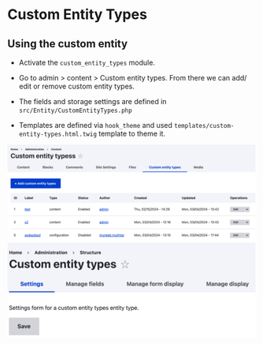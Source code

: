 # Custom Entity Types

## Using the custom entity

- Activate the `custom_entity_types` module.

- Go to admin > content > Custom entity types. From there we can 
add/ edit or remove custom entity types.

- The fields and storage settings are defined in 
`src/Entity/CustomEntityTypes.php`

- Templates are defined via `hook_theme` and 
used `templates/custom-entity-types.html.twig` template to theme it.

![Alt text](ss1.png)
![Alt text](ss2.png)